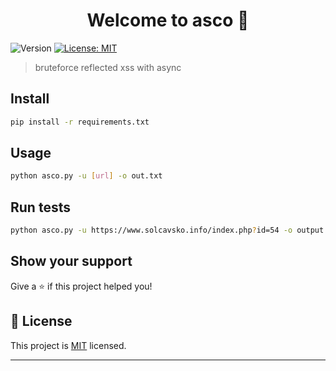 <h1 align="center">Welcome to asco 👋</h1>
<p>
  <img alt="Version" src="https://img.shields.io/badge/version-1.0-blue.svg?cacheSeconds=2592000" />
  <a href="https://raw.githubusercontent.com/rafly7/asco/master/LICENSE" target="_blank">
    <img alt="License: MIT" src="https://img.shields.io/badge/License-MIT-yellow.svg" />
  </a>
</p>

> bruteforce reflected xss with async

## Install

```sh
pip install -r requirements.txt
```

## Usage

```sh
python asco.py -u [url] -o out.txt
```

## Run tests

```sh
python asco.py -u https://www.solcavsko.info/index.php?id=54 -o output.txt
```

## Show your support

Give a ⭐️ if this project helped you!

## 📝 License

This project is [MIT](https://raw.githubusercontent.com/rafly7/asco/master/LICENSE) licensed.

***
